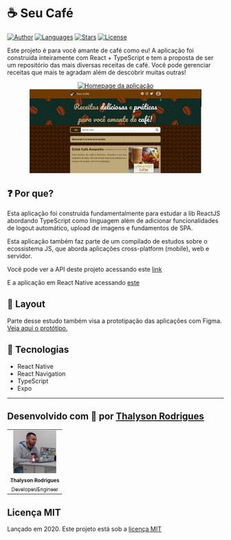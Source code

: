 # :coffee: Seu Café

[![Author](https://img.shields.io/badge/author-thalysonalexr-753D00?style=flat-square)](https://github.com/thalysonalexr)
[![Languages](https://img.shields.io/github/languages/count/thalysonalexr/ycoffee-web?color=753D00&style=flat-square)](https://img.shields.io/github/languages/count/thalysonalexr/ycoffee-web?color=753D00&style=flat-square)
[![Stars](https://img.shields.io/github/stars/thalysonalexr/ycoffee-web?color=753D00&style=flat-square)](https://github.com/thalysonalexr/ycoffee-web/stargazers)
[![License](https://img.shields.io/github/license/thalysonalexr/ycoffee-web?color=753D00&style=flat-square)](https://img.shields.io/github/license/thalysonalexr/ycoffee-web?color=753D00&style=flat-square)

Este projeto é para você amante de café como eu! A aplicação foi construída inteiramente com React + TypeScript e tem a proposta de ser um repositório das mais diversas receitas de café. Você pode gerenciar receitas que mais te agradam além de descobrir muitas outras!

<p align="center">
  <a href="https://github.com/thalysonalexr/ycoffee-web">
    <img
      src="./docs/running-1.gif"
      width="400px;"
      alt="Homepage da aplicação" title="Homepage">
    <img
      src="./docs/running-2.gif"
      width="400px;"
      alt="Dashboard da aplicação" title="Dashboard">
  </a>
</p>

## :question: Por que?

Esta aplicação foi construida fundamentalmente para estudar a lib ReactJS abordando TypeScript como linguagem além de adicionar funcionalidades de logout automático, upload de imagens e fundamentos de SPA.

Esta aplicação também faz parte de um compilado de estudos sobre o ecossistema JS, que aborda aplicações cross-platform (mobile), web e servidor.

Você pode ver a API deste projeto acessando este [link](https://github.com/thalysonalexr/ycoffee-api)

E a aplicação em React Native acessando [este](https://github.com/thalysonalexr/ycoffee-mobile)

## :blossom: Layout

Parte desse estudo também visa a prototipação das aplicações com Figma. [Veja aqui o protótipo.](https://www.figma.com/file/2xaJA3x3lYY3GDC01lcL2e/website?node-id=98%3A61)

## :rocket: Tecnologias

- React Native
- React Navigation
- TypeScript
- Expo

---

## Desenvolvido com :heartbeat: por [Thalyson Rodrigues](https://www.linkedin.com/in/thalysonrodrigues/)

<table>
  <tr>
    <td align="center">
      <a href="">
        <img
          src="./docs/me.jpg"
          width="100px;"
          alt="Thalyson Rodrigues"/>
        <br/>
        <sub><b>Thalyson Rodrigues</b></sub><br>
        <sub>Developer/Engineer</sub>
      </a>
    </td>
</table>

## Licença MIT

Lançado em 2020. Este projeto está sob a [licença MIT](https://github.com/thalysonalexr/ycoffee-web/blob/master/LICENSE)
